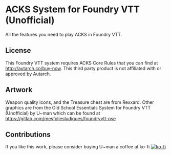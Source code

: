 # ACKS System for Foundry VTT (Unofficial)
All the features you need to play ACKS in Foundry VTT.

## License
This Foundry VTT system requires ACKS Core Rules that you can find at http://autarch.co/buy-now.
This third party product is not affiliated with or approved by Autarch.

## Artwork
Weapon quality icons, and the Treasure chest are from Rexxard. Other graphics are from the Old School Essentials System for Foundry VTT (Unofficial) by U~man which can be found at https://gitlab.com/mesfoliesludiques/foundryvtt-ose

## Contributions
If you like this work, please consider buying U~man a coffee at ko-fi
[![ko-fi](https://www.ko-fi.com/img/githubbutton_sm.svg)](https://ko-fi.com/H2H21WMKA)
